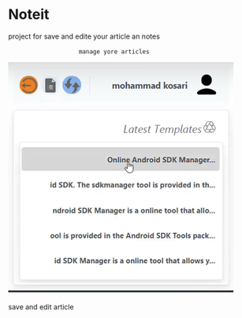 # Noteit
project for save and edite your article an notes

                        manage yore articles
![plot](./chrome-extension/dashboard.png)


save and edit article
